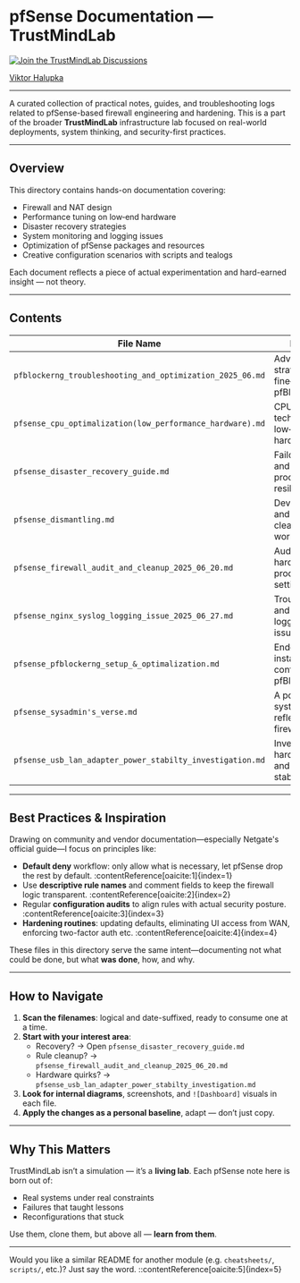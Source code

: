 # pfSense Documentation — TrustMindLab

[![Join the TrustMindLab Discussions](https://img.shields.io/badge/💬_Join-TrustMindLab-blueviolet)](https://github.com/goAuD/MyHomeLab/discussions/1)
<div class="badge-base LI-profile-badge" data-locale="hu_HU" data-size="medium" data-theme="light" data-type="VERTICAL" data-vanity="viktor-halupka-weiz" data-version="v1"><a class="badge-base__link LI-simple-link" href="https://at.linkedin.com/in/viktor-halupka-weiz?trk=profile-badge">Viktor Halupka</a></div>

---

A curated collection of practical notes, guides, and troubleshooting logs related to pfSense-based firewall engineering and hardening. This is a part of the broader **TrustMindLab** infrastructure lab focused on real-world deployments, system thinking, and security-first practices.

---

## Overview

This directory contains hands-on documentation covering:

- Firewall and NAT design
- Performance tuning on low‑end hardware
- Disaster recovery strategies
- System monitoring and logging issues
- Optimization of pfSense packages and resources
- Creative configuration scenarios with scripts and tealogs

Each document reflects a piece of actual experimentation and hard-earned insight — not theory.

---

## Contents

| File Name | Description |
|-----------|-------------|
| `pfblockerng_troubleshooting_and_optimization_2025_06.md` | Advanced filtering strategies and fine‑tuning of pfBlockerNG. |
| `pfsense_cpu_optimalization(low_performance_hardware).md` | CPU load reduction techniques for low‑spec firewall hardware. |
| `pfsense_disaster_recovery_guide.md` | Failover, backup, and restoration process for resilient systems. |
| `pfsense_dismantling.md` | Device teardown and clean‑configuration workflows. |
| `pfsense_firewall_audit_and_cleanup_2025_06_20.md` | Audit routines and hardening tips for production settings. |
| `pfsense_nginx_syslog_logging_issue_2025_06_27.md` | Troubleshooting and solutions for logging webUA issues. |
| `pfsense_pfblockerng_setup_&_optimalization.md` | End‑to‑end installation and configuration of pfBlockerNG. |
| `pfsense_sysadmin's_verse.md` | A poetic, system‑level reflection on firewall operations. |
| `pfsense_usb_lan_adapter_power_stabilty_investigation.md` | Investigation of hardware quirks and power-related stability issues. |

---

## Best Practices & Inspiration

Drawing on community and vendor documentation—especially Netgate's official guide—I focus on principles like:

- **Default deny** workflow: only allow what is necessary, let pfSense drop the rest by default. :contentReference[oaicite:1]{index=1}  
- Use **descriptive rule names** and comment fields to keep the firewall logic transparent. :contentReference[oaicite:2]{index=2}  
- Regular **configuration audits** to align rules with actual security posture. :contentReference[oaicite:3]{index=3}  
- **Hardening routines**: updating defaults, eliminating UI access from WAN, enforcing two-factor auth etc. :contentReference[oaicite:4]{index=4}  

These files in this directory serve the same intent—documenting not what could be done, but what **was done**, how, and why.

---

## How to Navigate

1. **Scan the filenames**: logical and date-suffixed, ready to consume one at a time.
2. **Start with your interest area**:
   - Recovery? → Open `pfsense_disaster_recovery_guide.md`
   - Rule cleanup? → `pfsense_firewall_audit_and_cleanup_2025_06_20.md`
   - Hardware quirks? → `pfsense_usb_lan_adapter_power_stabilty_investigation.md`
3. **Look for internal diagrams**, screenshots, and `![Dashboard]` visuals in each file.
4. **Apply the changes as a personal baseline**, adapt — don’t just copy.

---

## Why This Matters

TrustMindLab isn’t a simulation — it’s a **living lab**. Each pfSense note here is born out of:

- Real systems under real constraints
- Failures that taught lessons
- Reconfigurations that stuck

Use them, clone them, but above all — **learn from them**.

---

Would you like a similar README for another module (e.g. `cheatsheets/`, `scripts/`, etc.)? Just say the word.
::contentReference[oaicite:5]{index=5}
